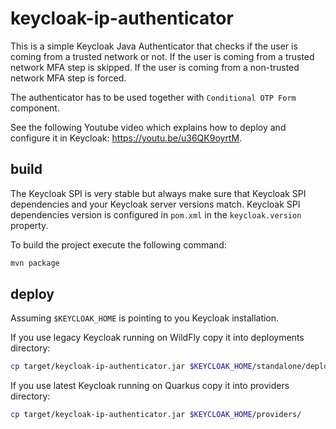 # keycloak-ip-authenticator

This is a simple Keycloak Java Authenticator that checks if the user is coming from a trusted network or not. If the user is coming from a trusted network MFA step is skipped. If the user is coming from a non-trusted network MFA step is forced.

The authenticator has to be used together with `Conditional OTP Form` component.

See the following Youtube video which explains how to deploy and configure it in Keycloak: https://youtu.be/u36QK9oyrtM.

## build

The Keycloak SPI is very stable but always make sure that Keycloak SPI dependencies and your Keycloak server versions match. Keycloak SPI dependencies version is configured in `pom.xml` in the `keycloak.version` property.

To build the project execute the following command:

```bash
mvn package
```

## deploy

Assuming `$KEYCLOAK_HOME` is pointing to you Keycloak installation.

If you use legacy Keycloak running on WildFly copy it into deployments directory:
 
```bash
cp target/keycloak-ip-authenticator.jar $KEYCLOAK_HOME/standalone/deployments/
```

If you use latest Keycloak running on Quarkus copy it into providers directory:

```bash
cp target/keycloak-ip-authenticator.jar $KEYCLOAK_HOME/providers/
```
